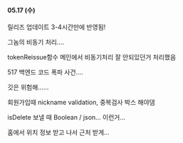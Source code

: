 #### 05.17 (수)



릴리즈 업데이트 3-4시간만에 반영됨!



그놈의 비동기 처리....

tokenReissue함수 메인에서 비동기처리 잘 안되있던거 처리했음



517 백엔드 코드 폭파 사건....

깃은 위험해......



회원가입때 nickname validation, 중복검사 박스 해야댐



isDelete 보낼 때 Boolean / json... 이런거...



홈에서 위치 정보 받고 나서 근처 받게...
